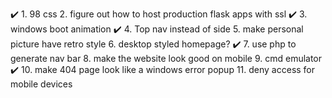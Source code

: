 ✔️ 1. 98 css
 2. figure out how to host production flask apps with ssl
✔️ 3. windows boot animation
✔️ 4. Top nav instead of side
 5. make personal picture have retro style
 6. desktop styled homepage?
✔️ 7. use php to generate nav bar
 8. make the website look good on mobile 
 9. cmd emulator
✔️ 10. make 404 page look like a windows error popup
11. deny access for mobile devices
